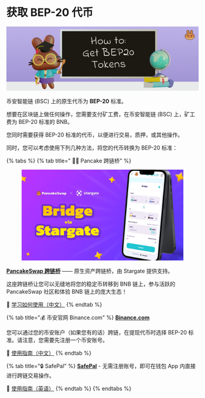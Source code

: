 # 获取 BEP-20 代币



![](<../.gitbook/assets/image (154) (1).png>)

币安智能链 (BSC) 上的原生代币为 **BEP-20** 标准。

想要在区块链上做任何操作，您需要支付矿工费，在币安智能链 (BSC) 上，矿工费为 BEP-20 标准的 BNB。

您同时需要获得 BEP-20 标准的代币，以便进行交易，质押，或其他操作。

同时，您可以考虑使用下列几种方法，将您的代币转换为 BEP-20 标准：

{% tabs %}
{% tab title=" 🥞🌉 Pancake 跨链桥" %}
<div align="center">

<figure><img src="../.gitbook/assets/image (1) (5).png" alt=""><figcaption></figcaption></figure>

</div>

[**PancakeSwap 跨链桥**](http://bridge.pancakeswap.finance/) —— 原生资产跨链桥，由 Stargate 提供支持。

这座跨链桥让您可以无缝地将您的稳定币转移到 BNB 链上，参与活跃的 PancakeSwap 社区和体验 BNB 链上的庞大生态！

📖 [学习如何使用（中文）](https://medium.com/pancakeswap/%E9%9A%86%E9%87%8D%E4%BB%8B%E7%BB%8D-pancakeswap-bridge-%E7%94%B1-stargate-%E6%8F%90%E4%BE%9B%E6%8A%80%E6%9C%AF%E6%94%AF%E6%8C%81%E7%9A%84%E5%8E%9F%E7%94%9F%E8%B5%84%E4%BA%A7%E8%B7%A8%E9%93%BE%E6%A1%A5-95441c3bc67e)
{% endtab %}

{% tab title="💰 币安官网 Binance.com" %}
&#x20;[**Binance.com**](https://www.binance.com/zh-CN)&#x20;

您可以通过您的币安账户（如果您有的话）跨链，在提现代币时选择 BEP-20 标准。请注意，您需要先注册一个币安账号。

📖 [使用指南（中文）](https://www.binance.com/zh-CN/support/faq/85a1c394ac1d489fb0bfac0ef2fceafd)
{% endtab %}

{% tab title="🔒 SafePal" %}
[**SafePal**](https://safepal.io/download) - 无需注册账号，即可在钱包 App 内直接进行跨链交易操作。

📖 [使用指南（英语）](https://docs.safepal.io/safepal-app/cross-chain-swap-tutorial)
{% endtab %}
{% endtabs %}
